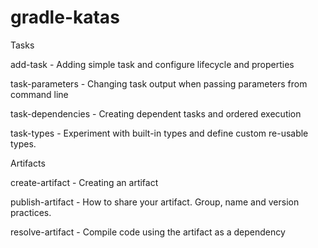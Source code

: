 # gradle-katas

Tasks

add-task  - Adding simple task and configure lifecycle and properties

task-parameters - Changing task output when passing parameters from command line

task-dependencies - Creating dependent tasks and ordered execution

task-types - Experiment with built-in types and define custom re-usable types.



Artifacts

create-artifact - Creating an artifact

publish-artifact - How to share your artifact. Group, name and version practices.

resolve-artifact - Compile code using the artifact as a dependency
